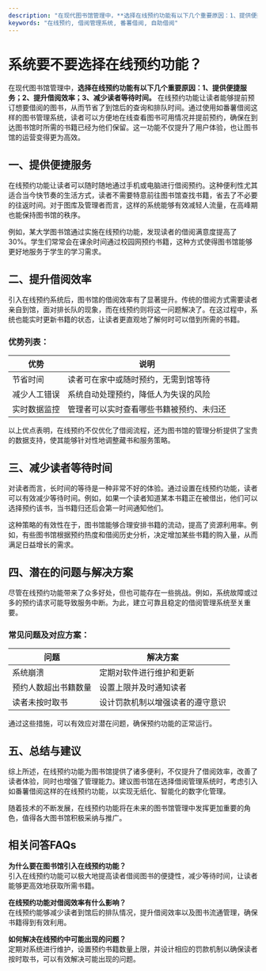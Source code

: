 ```yaml
---
description: "在现代图书馆管理中，**选择在线预约功能有以下几个重要原因：1、提供便捷服务；2、提升借阅效率；3、减少读者等待时间。** 在线预约功能让读者能够提前预订想要借阅的图书，从而节省了到馆后的查询和排队时间。通过使用如番薯借阅这样的图书管理系统，读者可以方便地在线查看图书可用情况并提前预约，确保在到达图书馆时所需的书籍已经为他们保留。这一功能不仅提升了用户体验，也让图书馆的运营变得更为高效。"
keywords: "在线预约, 借阅管理系统, 番薯借阅, 自助借阅"
---
```

# 系统要不要选择在线预约功能？

在现代图书馆管理中，**选择在线预约功能有以下几个重要原因：1、提供便捷服务；2、提升借阅效率；3、减少读者等待时间。** 在线预约功能让读者能够提前预订想要借阅的图书，从而节省了到馆后的查询和排队时间。通过使用如番薯借阅这样的图书管理系统，读者可以方便地在线查看图书可用情况并提前预约，确保在到达图书馆时所需的书籍已经为他们保留。这一功能不仅提升了用户体验，也让图书馆的运营变得更为高效。

## **一、提供便捷服务**

在线预约功能让读者可以随时随地通过手机或电脑进行借阅预约。这种便利性尤其适合当今快节奏的生活方式，读者不需要特意前往图书馆查找书籍，省去了不必要的往返时间。对于图库及管理者而言，这样的系统能够有效减轻人流量，在高峰期也能保持图书馆的秩序。

例如，某大学图书馆通过实施在线预约功能，发现读者的借阅满意度提高了30%。学生们常常会在课余时间通过校园网预约书籍，这种方式使得图书馆能够更好地服务于学生的学习需求。

## **二、提升借阅效率**

引入在线预约系统后，图书馆的借阅效率有了显著提升。传统的借阅方式需要读者亲自到馆，面对排长队的现象，而在线预约则将这一问题解决了。在这过程中，系统也能实时更新书籍的状态，让读者更直观地了解何时可以借到所需的书籍。

### 优势列表：

| 优势               | 说明                                         |
|--------------------|--------------------------------------------|
| 节省时间           | 读者可在家中或随时预约，无需到馆等待         |
| 减少人工错误       | 系统自动处理预约，降低人为失误的风险         |
| 实时数据监控       | 管理者可以实时查看哪些书籍被预约、未归还     |

以上优点表明，在线预约不仅优化了借阅流程，还为图书馆的管理分析提供了宝贵的数据支持，使其能够针对性地调整藏书和服务策略。

## **三、减少读者等待时间**

对读者而言，长时间的等待是一种非常不好的体验。通过设置在线预约功能，读者可以有效减少等待时间。例如，如果一个读者知道某本书籍正在被借出，他们可以选择预约该书，当书籍归还后会第一时间通知他们。

这种策略的有效性在于，图书馆能够合理安排书籍的流动，提高了资源利用率。例如，有些图书馆根据预约热度和借阅历史分析，决定增加某些书籍的购入量，从而满足日益增长的需求。

## **四、潜在的问题与解决方案**

尽管在线预约功能带来了众多好处，但也可能存在一些挑战。例如，系统故障或过多的预约请求可能导致服务中断。为此，建立可靠且稳定的借阅管理系统至关重要。

### 常见问题及对应方案：

| 问题                           | 解决方案                                 |
|--------------------------------|--------------------------------------|
| 系统崩溃                       | 定期对软件进行维护和更新                 |
| 预约人数超出书籍数量           | 设置上限并及时通知读者                   |
| 读者未按时取书                 | 设计罚款机制以增强读者的遵守意识         |

通过这些措施，可以有效应对潜在问题，确保预约功能的正常运行。

## **五、总结与建议**

综上所述，在线预约功能为图书馆提供了诸多便利，不仅提升了借阅效率，改善了读者体验，同时也增强了管理能力。建议图书馆在选择借阅管理系统时，考虑引入如番薯借阅这样的在线预约功能，以实现无纸化、智能化的数字化管理。

随着技术的不断发展，在线预约功能将在未来的图书馆管理中发挥更加重要的角色，值得各大图书馆积极采纳与推广。

## 相关问答FAQs

**为什么要在图书馆引入在线预约功能？**  
引入在线预约功能可以极大地提高读者借阅图书的便捷性，减少等待时间，让读者能够更高效地获取所需书籍。

**在线预约功能对借阅效率有什么影响？**  
在线预约能够减少读者到馆后的排队情况，提升借阅效率以及图书流通管理，确保书籍得到有效利用。

**如何解决在线预约中可能出现的问题？**  
定期对系统进行维护，设置预约书籍数量上限，并设计相应的罚款机制以确保读者按时取书，可以有效解决可能出现的问题。
